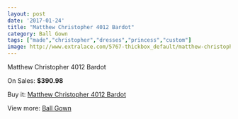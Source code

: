 ```yaml
---
layout: post
date: '2017-01-24'
title: "Matthew Christopher 4012 Bardot"
category: Ball Gown
tags: ["made","christopher","dresses","princess","custom"]
image: http://www.extralace.com/5767-thickbox_default/matthew-christopher-4012-bardot.jpg
---
```

Matthew Christopher 4012 Bardot

On Sales: **$390.98**
<a href="https://www.extralace.com/ball-gown/2745-matthew-christopher-4012-bardot.html"><amp-img layout="responsive" width="600" height="600" src="//www.extralace.com/5767-thickbox_default/matthew-christopher-4012-bardot.jpg" alt="Matthew Christopher 4012 Bardot 0" /></a>
<a href="https://www.extralace.com/ball-gown/2745-matthew-christopher-4012-bardot.html"><amp-img layout="responsive" width="600" height="600" src="//www.extralace.com/5768-thickbox_default/matthew-christopher-4012-bardot.jpg" alt="Matthew Christopher 4012 Bardot 1" /></a>

Buy it: [Matthew Christopher 4012 Bardot](https://www.extralace.com/ball-gown/2745-matthew-christopher-4012-bardot.html "Matthew Christopher 4012 Bardot")

View more: [Ball Gown](https://www.extralace.com/3-ball-gown "Ball Gown")